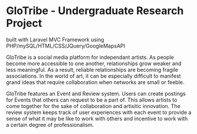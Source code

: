 # GloTribe - Undergraduate Research Project
built with Laravel MVC Framework
using PHP/mySQL/HTML/CSS/JQuery/GoogleMapsAPI

GloTribe is a social media platform for independant artists.  As people become more accessible to one another, relationships grow weaker and less meaningful.  As a result, reliable relationships are becoming fragile associations.  In the world of art, it can be especially difficult to manifest grand ideas that require collaboration when networks are small or feeble.

GloTribe features an Event and Review system.  Users can create postings for Events that others can request to be a part of.  This allows artists to come together for the sake of collaboration and artisitic innovation.  The review system keeps track of user experiences with each event to provide a sense of what it may be like to work with others and incentive to work with a certain degree of professionalism.

